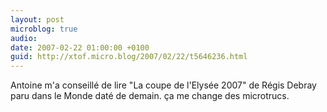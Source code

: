 ```yaml
---
layout: post
microblog: true
audio: 
date: 2007-02-22 01:00:00 +0100
guid: http://xtof.micro.blog/2007/02/22/t5646236.html
---
```

Antoine m'a conseillé de lire "La coupe de l'Elysée 2007" de Régis Debray paru dans le Monde daté de demain. ça me change des microtrucs. 
